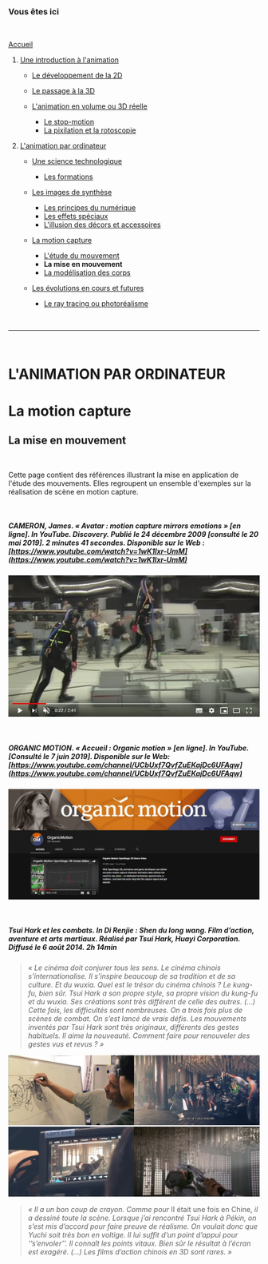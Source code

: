 <br/>

### Vous êtes ici

<br/>

[Accueil](index.md)

1. [Une introduction à l'animation](histoire.md)

    - [Le développement de la 2D](2d.md)
    - [Le passage à la 3D](3d.md)
    - [L'animation en volume ou 3D réelle](envolume.md)
    
        * [Le stop-motion](stopmotion.md)
        * [La pixilation et la rotoscopie](pixilation.md)

2. [L'animation par ordinateur](parordinateur.md)

    - [Une science technologique](science.md)
    
        * [Les formations](formation.md)
    
    - [Les images de synthèse](imagesdesynthèse.md)
    
        * [Les principes du numérique](numerique.md)
        * [Les effets spéciaux](effet.md)
        * [L'illusion des décors et accessoires](decor.md)
        
    - [La motion capture](motioncapture.md)
    
        * [L'étude du mouvement](etude.md)
        * **La mise en mouvement**
        * [La modélisation des corps](corps.md)

    - [Les évolutions en cours et futures](evolution.md)
    
        * [Le ray tracing ou photoréalisme](photorealisme.md)
        
<br/>

--------------------------------------------------------

<br/>

# L'ANIMATION PAR ORDINATEUR
# La motion capture
## La mise en mouvement

<br/>

Cette page contient des références illustrant la mise en application de l'étude des mouvements. Elles regroupent un ensemble d'exemples sur la réalisation de scène en motion capture.

<br/>

##### CAMERON, James. « Avatar : motion capture mirrors emotions » [en ligne]. In YouTube. _Discovery_. Publié le 24 décembre 2009 [consulté le 20 mai 2019]. 2 minutes 41 secondes. Disponible sur le Web : [https://www.youtube.com/watch?v=1wK1Ixr-UmM](https://www.youtube.com/watch?v=1wK1Ixr-UmM)

![Avatar : motion capture mirrors emotions](images/motioncaptureavatar.JPG "Avatar : motion capture mirrors emotions")

<br/>

##### ORGANIC MOTION. « Accueil : Organic motion » [en ligne]. In YouTube. [Consulté le 7 juin 2019]. Disponible sur le Web: [https://www.youtube.com/channel/UCbUxf7QvfZuEKajDc6UFAqw](https://www.youtube.com/channel/UCbUxf7QvfZuEKajDc6UFAqw)

![Accueil : Organic motion](images/organicmotionyt.JPG "Accueil YouTube : Organic motion")

<br/>

##### Tsui Hark et les combats. In _Di Renjie : Shen du long wang_. Film d’action, aventure et arts martiaux. Réalisé par Tsui Hark, Huayi Corporation. Diffusé le 6 août 2014. 2h 14min

> _« Le cinéma doit conjurer tous les sens. Le cinéma chinois s’internationalise. Il s’inspire beaucoup de sa tradition et de sa culture. Et du wuxia. Quel est le trésor du cinéma chinois ? Le kung-fu, bien sûr. Tsui Hark a son propre style, sa propre vision du kung-fu et du wuxia. Ses créations sont très différent de celle des autres. (...) Cette fois, les difficultés sont nombreuses. On a trois fois plus de scènes de combat. On s’est lancé de vrais défis. Les mouvements inventés par Tsui Hark sont très originaux, différents des gestes habituels. Il aime la nouveauté. Comment faire pour renouveler des gestes vus et revus ? »_

![Tsui Hark et les combats](images/deecombatI.JPG "Découpage d'une scène de combat ©2013HUAYI CORPORATION, Detective Dee 2. Tous droits réservés.")
![Tsui Hark et les combats](images/deecombatII.JPG "Découpage d'une scène de combat ©2013HUAYI CORPORATION, Detective Dee 2. Tous droits réservés.")

> _« Il a un bon coup de crayon. Comme pour_ II était une fois en Chine, _il a dessiné toute la scène. Lorsque j’ai rencontré Tsui Hark à Pékin, on s’est mis d’accord pour faire preuve de réalisme. On voulait donc que Yuchi soit très bon en voltige. Il lui suffit d’un point d’appui pour ‘’s’envoler’’. Il connaît les points vitaux. Bien sûr le résultat à l’écran est exagéré. (…) Les films d’action chinois en 3D sont rares. »_

<br/>
